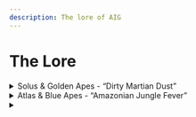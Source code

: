 ```yaml
---
description: The lore of AIG
---
```


# The Lore



<details>

<summary>Solus &#x26; Golden Apes - “Dirty Martian Dust”</summary>



From the vibrant shores of the **Equatorian Archipelago**, the Golden Apes emerged and their lives intertwined with the tropical paradise surrounding them. Under the sun's embrace, they thrived, and their wisdom reflected in the lush landscapes of abundance around them. Guided by their wise leader **Solus**, the journey they were about to embark on seemed almost surreal.

Within the heart of the archipelago, a portal was discovered. The enigmatic **Black Lagoon**, a once tranquil oasis of reflection for the Golden Apes, transformed into a cosmic gateway to far-away **Mars**. As cautious as the Apes of Solus may be, they couldn’t contain the sparks of curiosity.

When the first brave souls of the Golden Apes stepped through the portal, they couldn’t believe their eyes. Nothing could have been more different to their home in Apelandia than the distant **Martian deserts**, which welcomed them with a reddish glow.&#x20;

Soon after their arrival, the Apes discovered an **ancient artifact** of a long lost civilization, unlocking the secrets of the cosmos. The artifact recognized Solus as guardian of knowledge and struck him with a data upload ray.&#x20;

Wondering about the sudden emergence of strange signals coming from the red planet, the crew of an **observation station** of X Corporation around Mars got curious and their orders were clear: X sought to harness ancient knowledge for their nefarious ambitions - at any & all costs.\


**Planetary landing pods** got launched, filled with heavily armed X Corp. mercenaries. Being made aware of the incoming drop ships by the ancient tech, Solus had to act quickly. He taught the other Golden Apes how to reactivate the few hidden **particle weapons** that were left after millenia of inactivity. Together they unleashed hell on the goons of X.\


Despite all odds and through their courage & wisdom, Solus and his crew managed to push back the mercenaries. The price of victory was high though, as many got killed & wounded. The Golden Apes had to return to Apelandia and Solus knew that X would be following soon - **a storm was brewing.**

</details>

<details>

<summary>Atlas &#x26; Blue Apes - “Amazonian Jungle Fever”</summary>

In the thick jungles and azure waters of the **Southern Archipelago**, generations of hunters and miners turned the Blue Apes into the most muscular Apes of Apelandia. Yet, their impatience and emotional outbursts are as challenging as their oftentimes limited intellect. Led by their leader **Atlas**, their courage shines, though tempered by occasional recklessness.

At the center of the thick jungles of the Blue Apes’ archipelago lies the **Endless Hole**, considered to be the oldest mining facility on **Apelandia.** There had been stories about mysterious phenomena in the depths of this landmark for ages already, so the Blue Apes were not surprised when an actual portal to the stars appeared in one of its lowest shafts.

Atlas assembled a crew to venture forth, ready to face the unknown. The portal led them straight to the far-away **Earth** into the vast jungles of the Amazon. It felt almost like home - the vegetation as dense as rich, so strange, yet familiar.

It didn’t take long till the Blue Apes discovered that the Amazon had its own boundaries, not set by nature, but by corporate greed though. They witnessed how **X Corporation’s pioneer squads** burned down hills full of trees and wildlife with huge **flamethrower tanks.** Neither Atlas nor his Blue Apes had ever witnessed such environmental devastation before. Filled with anger, they decided to take a stand.

Utilizing their **incredible strength & strategic minds** to strike at the heart of X Corps in the Amazon, the Apes started a fierce battle. Ripping apart the pioneer’s of the corporate world.

Their following victory celebration between burned-out tanks didn’t last long though, as the Apes were not aware that their actions triggered alerts in every military installation across South America and that **drone swarms** were already approaching their position.

\
No matter their strength & courage, the following napalm bombardment took its toll, forcing the **Blue Apes’ retreat to Apelandia** with the threat of X looming right behind them.

</details>

<details>

<summary></summary>



</details>
